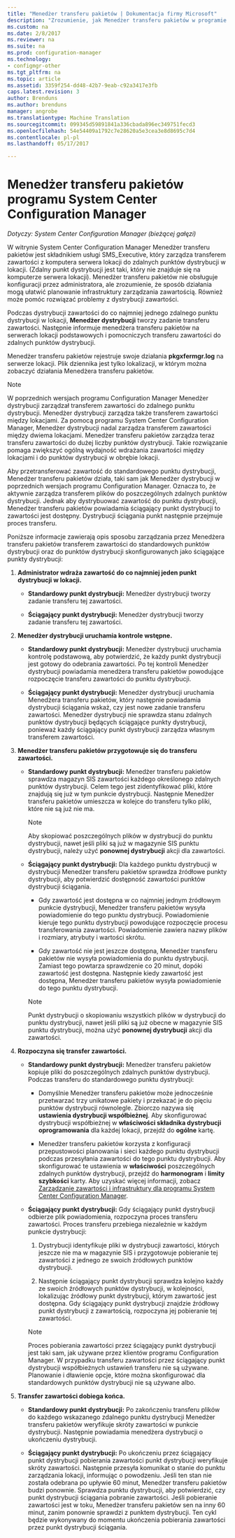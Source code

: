 ```yaml
---
title: "Menedżer transferu pakietów | Dokumentacja firmy Microsoft"
description: "Zrozumienie, jak Menedżer transferu pakietów w programie System Center Configuration Manager przesyła zawartość z serwera lokacji do zdalnych punktów dystrybucji."
ms.custom: na
ms.date: 2/8/2017
ms.reviewer: na
ms.suite: na
ms.prod: configuration-manager
ms.technology:
- configmgr-other
ms.tgt_pltfrm: na
ms.topic: article
ms.assetid: 3359f254-dd48-42b7-9eab-c92a3417e3fb
caps.latest.revision: 3
author: Brenduns
ms.author: brenduns
manager: angrobe
ms.translationtype: Machine Translation
ms.sourcegitcommit: 099345d59891841a336cbada896ec349751fecd3
ms.openlocfilehash: 54e54409a1792c7e28620a5e3cea3e8d8695c7d4
ms.contentlocale: pl-pl
ms.lasthandoff: 05/17/2017

---
```

# <a name="package-transfer-manager-in-system-center-configuration-manager"></a>Menedżer transferu pakietów programu System Center Configuration Manager

*Dotyczy: System Center Configuration Manager (bieżącej gałęzi)*

W witrynie System Center Configuration Manager Menedżer transferu pakietów jest składnikiem usługi SMS_Executive, który zarządza transferem zawartości z komputera serwera lokacji do zdalnych punktów dystrybucji w lokacji. (Zdalny punkt dystrybucji jest taki, który nie znajduje się na komputerze serwera lokacji). Menedżer transferu pakietów nie obsługuje konfiguracji przez administratora, ale zrozumienie, że sposób działania mogą ułatwić planowanie infrastruktury zarządzania zawartością. Również może pomóc rozwiązać problemy z dystrybucji zawartości.


Podczas dystrybucji zawartości do co najmniej jednego zdalnego punktu dystrybucji w lokacji, **Menedżer dystrybucji** tworzy zadanie transferu zawartości. Następnie informuje menedżera transferu pakietów na serwerach lokacji podstawowych i pomocniczych transferu zawartości do zdalnych punktów dystrybucji.

 Menedżer transferu pakietów rejestruje swoje działania **pkgxfermgr.log** na serwerze lokacji. Plik dziennika jest tylko lokalizacji, w którym można zobaczyć działania Menedżera transferu pakietów.  

> [!NOTE]  
>  W poprzednich wersjach programu Configuration Manager Menedżer dystrybucji zarządzał transferem zawartości do zdalnego punktu dystrybucji. Menedżer dystrybucji zarządza także transferem zawartości między lokacjami. Za pomocą programu System Center Configuration Manager, Menedżer dystrybucji nadal zarządza transferem zawartości między dwiema lokacjami. Menedżer transferu pakietów zarządza teraz transferu zawartości do dużej liczby punktów dystrybucji. Takie rozwiązanie pomaga zwiększyć ogólną wydajność wdrażania zawartości między lokacjami i do punktów dystrybucji w obrębie lokacji.  

Aby przetransferować zawartość do standardowego punktu dystrybucji, Menedżer transferu pakietów działa, taki sam jak Menedżer dystrybucji w poprzednich wersjach programu Configuration Manager. Oznacza to, że aktywnie zarządza transferem plików do poszczególnych zdalnych punktów dystrybucji. Jednak aby dystrybuować zawartość do punktu dystrybucji, Menedżer transferu pakietów powiadamia ściągający punkt dystrybucji to zawartości jest dostępny. Dystrybucji ściągania punkt następnie przejmuje proces transferu.  

Poniższe informacje zawierają opis sposobu zarządzania przez Menedżera transferu pakietów transferem zawartości do standardowych punktów dystrybucji oraz do punktów dystrybucji skonfigurowanych jako ściągające punkty dystrybucji:
1.  **Administrator wdraża zawartość do co najmniej jeden punkt dystrybucji w lokacji.**  

    -   **Standardowy punkt dystrybucji:** Menedżer dystrybucji tworzy zadanie transferu tej zawartości.  

    -   **Ściągający punkt dystrybucji:** Menedżer dystrybucji tworzy zadanie transferu tej zawartości.  

2.  **Menedżer dystrybucji uruchamia kontrole wstępne.**  

    -   **Standardowy punkt dystrybucji:** Menedżer dystrybucji uruchamia kontrolę podstawową, aby potwierdzić, że każdy punkt dystrybucji jest gotowy do odebrania zawartości. Po tej kontroli Menedżer dystrybucji powiadamia menedżera transferu pakietów powodujące rozpoczęcie transferu zawartości do punktu dystrybucji.  

    -   **Ściągający punkt dystrybucji:** Menedżer dystrybucji uruchamia Menedżera transferu pakietów, który następnie powiadamia dystrybucji ściągania wskaż, czy jest nowe zadanie transferu zawartości. Menedżer dystrybucji nie sprawdza stanu zdalnych punktów dystrybucji będących ściągające punkty dystrybucji, ponieważ każdy ściągający punkt dystrybucji zarządza własnym transferem zawartości.  

3.  **Menedżer transferu pakietów przygotowuje się do transferu zawartości.**  

    -   **Standardowy punkt dystrybucji:** Menedżer transferu pakietów sprawdza magazyn SIS zawartości każdego określonego zdalnych punktów dystrybucji. Celem tego jest zidentyfikować pliki, które znajdują się już w tym punkcie dystrybucji. Następnie Menedżer transferu pakietów umieszcza w kolejce do transferu tylko pliki, które nie są już nie ma.  

        > [!NOTE]  
        >  Aby skopiować poszczególnych plików w dystrybucji do punktu dystrybucji, nawet jeśli pliki są już w magazynie SIS punktu dystrybucji, należy użyć **ponownej dystrybucji** akcji dla zawartości.  

    -   **Ściągający punkt dystrybucji:** Dla każdego punktu dystrybucji w dystrybucji Menedżer transferu pakietów sprawdza źródłowe punkty dystrybucji, aby potwierdzić dostępność zawartości punktów dystrybucji ściągania.  

        -   Gdy zawartość jest dostępna w co najmniej jednym źródłowym punkcie dystrybucji, Menedżer transferu pakietów wysyła powiadomienie do tego punktu dystrybucji. Powiadomienie kieruje tego punktu dystrybucji powodujące rozpoczęcie procesu transferowania zawartości. Powiadomienie zawiera nazwy plików i rozmiary, atrybuty i wartości skrótu.  

        -   Gdy zawartość nie jest jeszcze dostępna, Menedżer transferu pakietów nie wysyła powiadomienia do punktu dystrybucji. Zamiast tego powtarza sprawdzenie co 20 minut, dopóki zawartość jest dostępna. Następnie kiedy zawartość jest dostępna, Menedżer transferu pakietów wysyła powiadomienie do tego punktu dystrybucji.  

        > [!NOTE]  
        >  Punkt dystrybucji o skopiowaniu wszystkich plików w dystrybucji do punktu dystrybucji, nawet jeśli pliki są już obecne w magazynie SIS punktu dystrybucji, można użyć **ponownej dystrybucji** akcji dla zawartości.  

4.  **Rozpoczyna się transfer zawartości.**  

    -   **Standardowy punkt dystrybucji:** Menedżer transferu pakietów kopiuje pliki do poszczególnych zdalnych punktów dystrybucji. Podczas transferu do standardowego punktu dystrybucji:  

        -   Domyślnie Menedżer transferu pakietów może jednocześnie przetwarzać trzy unikatowe pakiety i przekazać je do pięciu punktów dystrybucji równolegle. Zbiorczo nazywa się **ustawienia dystrybucji współbieżnej**. Aby skonfigurować dystrybucji współbieżnej w **właściwości składnika dystrybucji oprogramowania** dla każdej lokacji, przejdź do **ogólne** kartę.  

        -   Menedżer transferu pakietów korzysta z konfiguracji przepustowości planowania i sieci każdego punktu dystrybucji podczas przesyłania zawartości do tego punktu dystrybucji. Aby skonfigurować te ustawienia w **właściwości** poszczególnych zdalnych punktów dystrybucji, przejdź do **harmonogram** i **limity szybkości** karty. Aby uzyskać więcej informacji, zobacz [Zarządzanie zawartości i infrastruktury dla programu System Center Configuration Manager](../../../core/servers/deploy/configure/manage-content-and-content-infrastructure.md).  

    -   **Ściągający punkt dystrybucji:** Gdy ściągający punkt dystrybucji odbierze plik powiadomienia, rozpoczyna proces transferu zawartości. Proces transferu przebiega niezależnie w każdym punkcie dystrybucji:  

        1.   Dystrybucji identyfikuje pliki w dystrybucji zawartości, których jeszcze nie ma w magazynie SIS i przygotowuje pobieranie tej zawartości z jednego ze swoich źródłowych punktów dystrybucji.  

        2.   Następnie ściągający punkt dystrybucji sprawdza kolejno każdy ze swoich źródłowych punktów dystrybucji, w kolejności, lokalizując źródłowy punkt dystrybucji, którym zawartość jest dostępna. Gdy ściągający punkt dystrybucji znajdzie źródłowy punkt dystrybucji z zawartością, rozpoczyna jej pobieranie tej zawartości.  

        > [!NOTE]  
        >  Proces pobierania zawartości przez ściągający punkt dystrybucji jest taki sam, jak używane przez klientów programu Configuration Manager. W przypadku transferu zawartości przez ściągający punkt dystrybucji współbieżnych ustawień transferu nie są używane. Planowanie i dławienie opcje, które można skonfigurować dla standardowych punktów dystrybucji nie są używane albo.  

5.  **Transfer zawartości dobiega końca.**  

    -   **Standardowy punkt dystrybucji:** Po zakończeniu transferu plików do każdego wskazanego zdalnego punktu dystrybucji Menedżer transferu pakietów weryfikuje skróty zawartości w punkcie dystrybucji. Następnie powiadamia menedżera dystrybucji o ukończeniu dystrybucji.  

    -   **Ściągający punkt dystrybucji:** Po ukończeniu przez ściągający punkt dystrybucji pobierania zawartości punkt dystrybucji weryfikuje skróty zawartości. Następnie przesyła komunikat o stanie do punktu zarządzania lokacji, informując o powodzeniu. Jeśli ten stan nie została odebrana po upływie 60 minut, Menedżer transferu pakietów budzi ponownie. Sprawdza punktu dystrybucji, aby potwierdzić, czy punkt dystrybucji ściągania pobranie zawartości. Jeśli pobieranie zawartości jest w toku, Menedżer transferu pakietów sen na inny 60 minut, zanim ponownie sprawdzi z punktem dystrybucji. Ten cykl będzie wykonywany do momentu ukończenia pobierania zawartości przez punkt dystrybucji ściągania.  

